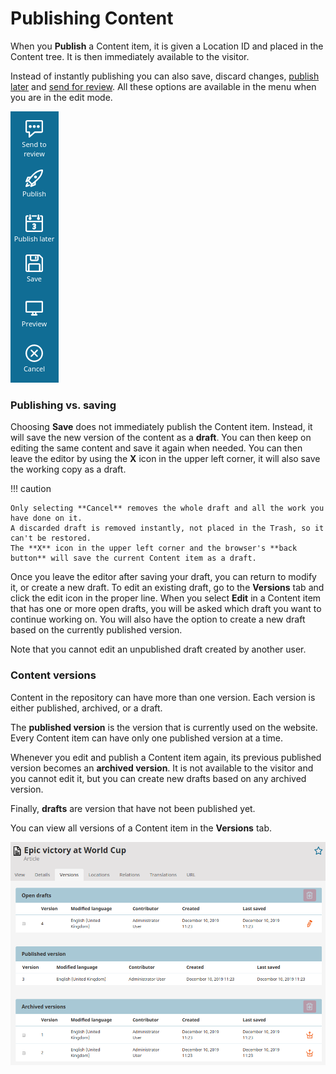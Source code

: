 # Publishing Content

When you **Publish** a Content item, it is given a Location ID and placed in the Content tree.
It is then immediately available to the visitor.

Instead of instantly publishing you can also save, discard changes, [publish later](advanced_publishing_options.md#date-based-publishing) and [send for review](flex_workflow.md).
All these options are available in the menu when you are in the edit mode.

![Publishing options](img/publishing_options.png "Publishing options")

### Publishing vs. saving

Choosing **Save** does not immediately publish the Content item.
Instead, it will save the new version of the content as a **draft**.
You can then keep on editing the same content and save it again when needed.
You can then leave the editor by using the **X** icon in the upper left corner, it will also save the working copy as a draft.

!!! caution

    Only selecting **Cancel** removes the whole draft and all the work you have done on it.
    A discarded draft is removed instantly, not placed in the Trash, so it can't be restored.
    The **X** icon in the upper left corner and the browser's **back button** will save the current Content item as a draft.

Once you leave the editor after saving your draft, you can return to modify it, or create a new draft.
To edit an existing draft, go to the **Versions** tab and click the edit icon in the proper line.
When you select **Edit** in a Content item that has one or more open drafts, you will be asked which draft you want to continue working on.
You will also have the option to create a new draft based on the currently published version.

Note that you cannot edit an unpublished draft created by another user.

### Content versions

Content in the repository can have more than one version.
Each version is either published, archived, or a draft.

The **published version** is the version that is currently used on the website.
Every Content item can have only one published version at a time.

Whenever you edit and publish a Content item again, its previous published version becomes an **archived version**.
It is not available to the visitor and you cannot edit it, but you can create new drafts based on any archived version.

Finally, **drafts** are version that have not been published yet.

You can view all versions of a Content item in the **Versions** tab.

![All versions of a Content item](img/content_item_versions.png "All versions of a Content item")
